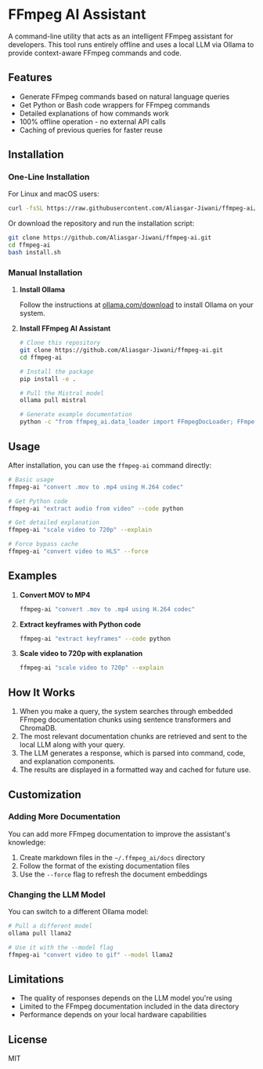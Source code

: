 # FFmpeg AI Assistant

A command-line utility that acts as an intelligent FFmpeg assistant for developers. This tool runs entirely offline and uses a local LLM via Ollama to provide context-aware FFmpeg commands and code.

## Features

- Generate FFmpeg commands based on natural language queries
- Get Python or Bash code wrappers for FFmpeg commands
- Detailed explanations of how commands work
- 100% offline operation - no external API calls
- Caching of previous queries for faster reuse

## Installation

### One-Line Installation

For Linux and macOS users:

```bash
curl -fsSL https://raw.githubusercontent.com/Aliasgar-Jiwani/ffmpeg-ai/main/install.sh | bash

```

Or download the repository and run the installation script:

```bash
git clone https://github.com/Aliasgar-Jiwani/ffmpeg-ai.git
cd ffmpeg-ai
bash install.sh
```

### Manual Installation

1. **Install Ollama**

   Follow the instructions at [ollama.com/download](https://ollama.com/download) to install Ollama on your system.

2. **Install FFmpeg AI Assistant**

   ```bash
   # Clone this repository
   git clone https://github.com/Aliasgar-Jiwani/ffmpeg-ai.git
   cd ffmpeg-ai

   # Install the package
   pip install -e .

   # Pull the Mistral model
   ollama pull mistral

   # Generate example documentation
   python -c "from ffmpeg_ai.data_loader import FFmpegDocLoader; FFmpegDocLoader().create_example_docs()"
   ```

## Usage

After installation, you can use the `ffmpeg-ai` command directly:

```bash
# Basic usage
ffmpeg-ai "convert .mov to .mp4 using H.264 codec"

# Get Python code
ffmpeg-ai "extract audio from video" --code python

# Get detailed explanation
ffmpeg-ai "scale video to 720p" --explain

# Force bypass cache
ffmpeg-ai "convert video to HLS" --force
```

## Examples

1. **Convert MOV to MP4**

   ```bash
   ffmpeg-ai "convert .mov to .mp4 using H.264 codec"
   ```

2. **Extract keyframes with Python code**

   ```bash
   ffmpeg-ai "extract keyframes" --code python
   ```

3. **Scale video to 720p with explanation**

   ```bash
   ffmpeg-ai "scale video to 720p" --explain
   ```

## How It Works

1. When you make a query, the system searches through embedded FFmpeg documentation chunks using sentence transformers and ChromaDB.
2. The most relevant documentation chunks are retrieved and sent to the local LLM along with your query.
3. The LLM generates a response, which is parsed into command, code, and explanation components.
4. The results are displayed in a formatted way and cached for future use.

## Customization

### Adding More Documentation

You can add more FFmpeg documentation to improve the assistant's knowledge:

1. Create markdown files in the `~/.ffmpeg_ai/docs` directory
2. Follow the format of the existing documentation files
3. Use the `--force` flag to refresh the document embeddings

### Changing the LLM Model

You can switch to a different Ollama model:

```bash
# Pull a different model
ollama pull llama2

# Use it with the --model flag
ffmpeg-ai "convert video to gif" --model llama2
```

## Limitations

- The quality of responses depends on the LLM model you're using
- Limited to the FFmpeg documentation included in the data directory
- Performance depends on your local hardware capabilities

## License

MIT